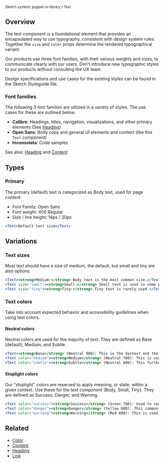 <small class="rsg--pathline-29">Sketch symbol: puppet-ui-library / Text</small>

## Overview

The text component is a foundational element that provides an encapsulated way to use typography, consistent with design system rules. Together the `size` and `color` props determine the rendered typographical variant.

Our products use three font families, with their various weights and sizes, to communicate clearly with our users. Don’t introduce new typographic styles to our products without consulting the UX team.

Design specifications and use cases for the existing styles can be found in the Sketch Styleguide file.

### Font families

The following 3 font families are utilized in a variety of styles. The use cases for these are outlined below.

* <strong>Calibre</strong>: Headings, titles, navigation, visualizations, and other primary elements (See [Heading](#/React%20Components/Heading))
* <strong>Open Sans</strong>: Body copy and general UI elements and content (like this `Text` component)
* <strong>Inconsolata</strong>: Code samples

See also: [Heading](#/React%20Components/Heading) and [Content](#/React%20Components/Content)

## Types

### Primary

The primary (default) text is categorized as Body text, used for page content.

* Font Family: Open Sans
* Font weight: 400 Regular
* Size / line height: 14px / 20px

```jsx
<Text>Default text size</Text>
```

## Variations

### Text sizes

Most text should have a size of medium, the default, but small and tiny are also options.

```jsx
<Text><strong>Medium:</strong> Body text is the most common size.</Text>
<Text size="small"><strong>Small:</strong> Small text is used in some places like card content.</Text>
<Text size="tiny"><strong>Tiny:</strong> Tiny text is rarely used.</Text>
```

### Text colors

Take into account expected behavior and accessibility guidelines when using text colors. 

#### Neutral colors

Neutral colors are used for the majority of text. They are defined as Base (default), Medium, and Subtle.

```jsx
<Text><strong>Base</strong> (Neutral 900): This is the darkest and the most commonly used.</Text>
<Text color="medium"><strong>Medium</strong> (Neutral 700): This is used to reduce emphasis on text.</Text>
<Text color="subtle"><strong>Subtle</strong> (Neutral 600): This further reduces emphasis and is reserved for asides and supplemental information. Use for heading styles Heading 5 and larger.</Text>
```

#### Stoplight colors

Our "stoplight" colors are reserved to apply meaning, or state, within a given context. Use these for the text component (Body, Small, Tiny). They are defined as Success, Danger, and Warning.

```jsx
<Text color="success"><strong>Success</strong> (Green 700): Used to communicate a successful operation or general approval.</Text>
<Text color="danger"><strong>Danger</strong> (Yellow 600): This communicates a dangerous, irrecoverable action or failure of some kind.</Text>
<Text color="warning"><strong>Warning</strong> (Red 600): This is used to call attention to specific information or to provide a warning. Can also be used to convey an unknown state IF that could be problematic for the user.</Text>
```

## Related

* [Color](#/React%20Components/Colors)
* [Content](#/React%20Components/Content)
* [Heading](#/React%20Components/Heading)
* [Link](#/React%20Components/Link)
